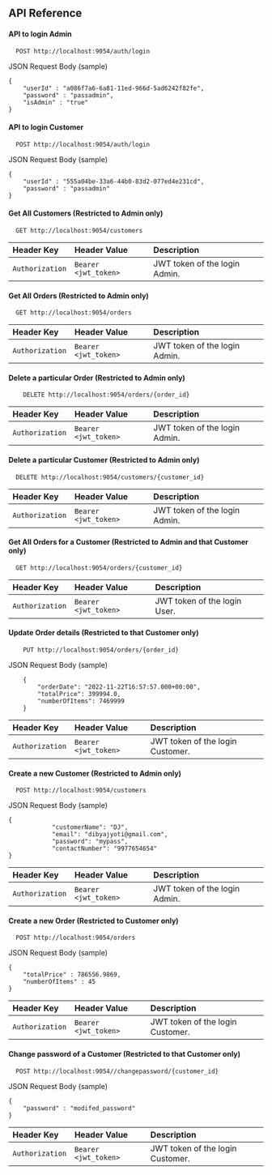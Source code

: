
## API Reference

#### API to login Admin

```http
  POST http://localhost:9054/auth/login
```

JSON Request Body (sample)

```
{
    "userId" : "a086f7a6-6a81-11ed-966d-5ad6242f82fe",
    "password" : "passadmin",
    "isAdmin" : "true"
}
```


#### API to login Customer

```http
  POST http://localhost:9054/auth/login
```

JSON Request Body (sample)

```
{
    "userId" : "555a04be-33a6-44b0-83d2-077ed4e231cd",
    "password" : "passadmin"
}
```


#### Get All Customers (Restricted to Admin only)

```http
  GET http://localhost:9054/customers
```

| Header Key           | Header Value                      | Description                       |
| :-------- | :------- | :-------------------------------- |
| `Authorization`      | `Bearer <jwt_token>`              | JWT token of the login Admin.     |

#### Get All Orders (Restricted to Admin only)

```http
  GET http://localhost:9054/orders
```

| Header Key           | Header Value                      | Description                       |
| :-------- | :------- | :-------------------------------- |
| `Authorization`      | `Bearer <jwt_token>`              | JWT token of the login Admin.     |

#### Delete a particular Order (Restricted to Admin only)

```http
    DELETE http://localhost:9054/orders/{order_id}
```

| Header Key           | Header Value                      | Description                       |
| :-------- | :------- | :-------------------------------- |
| `Authorization`      | `Bearer <jwt_token>`              | JWT token of the login Admin.     |

#### Delete a particular Customer (Restricted to Admin only)

```http
  DELETE http://localhost:9054/customers/{customer_id}
```

| Header Key           | Header Value                      | Description                       |
| :-------- | :------- | :-------------------------------- |
| `Authorization`      | `Bearer <jwt_token>`              | JWT token of the login Admin.     |


#### Get All Orders for a Customer (Restricted to Admin and that Customer only)

```http
  GET http://localhost:9054/orders/{customer_id}
```

| Header Key           | Header Value                      | Description                       |
| :-------- | :------- | :-------------------------------- |
| `Authorization`      | `Bearer <jwt_token>`              | JWT token of the login User.     |

#### Update Order details (Restricted to that Customer only)

```http
    PUT http://localhost:9054/orders/{order_id}
```

JSON Request Body (sample)

```
    {
        "orderDate": "2022-11-22T16:57:57.000+00:00",
        "totalPrice": 399994.0,
        "numberOfItems": 7469999
    }
```

| Header Key           | Header Value                      | Description                       |
| :-------- | :------- | :-------------------------------- |
| `Authorization`      | `Bearer <jwt_token>`              | JWT token of the login Customer.  |


#### Create a new Customer (Restricted to Admin only)

```http
  POST http://localhost:9054/customers
```

JSON Request Body (sample)
```
{
            "customerName": "DJ",
            "email": "dibyajyoti@gmail.com",
            "password": "mypass",
            "contactNumber": "9977654654"
}
```

| Header Key           | Header Value                      | Description                       |
| :-------- | :------- | :-------------------------------- |
| `Authorization`      | `Bearer <jwt_token>`              | JWT token of the login Admin.     |

#### Create a new Order (Restricted to Customer only)

```http
  POST http://localhost:9054/orders
```

JSON Request Body (sample)

```
{
    "totalPrice" : 786556.9869,
    "numberOfItems" : 45
}
```

| Header Key           | Header Value                      | Description                       |
| :-------- | :------- | :-------------------------------- |
| `Authorization`      | `Bearer <jwt_token>`              | JWT token of the login Customer.     |


#### Change password of a Customer (Restricted to that Customer only)

```http
  POST http://localhost:9054//changepassword/{customer_id}
```

JSON Request Body (sample)

```
{
    "password" : "modifed_password"
}
```

| Header Key           | Header Value                      | Description                       |
| :-------- | :------- | :-------------------------------- |
| `Authorization`      | `Bearer <jwt_token>`              | JWT token of the login Customer.     |

